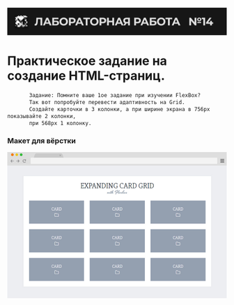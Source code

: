 ![alt MATE Programming Lab](https://github.com/MATE-Programming/Lab_logo/blob/main/lab_14.svg?raw=true)
# Практическое задание на создание HTML-страниц.
           Задание: Помните ваше 1ое задание при изучении FlexBox? 
           Так вот попробуйте перевести адаптивность на Grid. 
           Создайте карточки в 3 колонки, а при ширине экрана в 756px показывайте 2 колонки, 
           при 568px 1 колонку.

### Макет для вёрстки
   ![alt MATE Programming](https://github.com/MATE-Programming/Lab_logo/blob/main/FER_14/CSS-Cards-Expanding-Card.jpg) 
